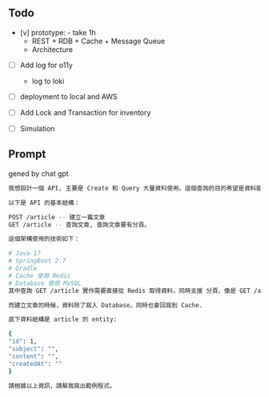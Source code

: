 
## Todo

- [v] prototype: - take 1h
    - REST + RDB + Cache + Message Queue
    - Architecture
- [ ] Add log for o11y
    - log to loki
- [ ] deployment to local and AWS
- [ ] Add Lock and Transaction for inventory
- [ ] Simulation




## Prompt

gened by chat gpt

```bash
我想設計一個 API, 主要是 Create 和 Query 大量資料使用。這個查詢的目的希望是資料能夠有一致性，同時兼顧效能茶訊要好。

以下是 API 的基本結構：

POST /article -- 建立一篇文章
GET /article -- 查詢文章, 查詢文章要有分頁。

這個架構使用的技術如下：

# Java 17
# SpringBoot 2.7
# Gradle
# Cache 使用 Redis
# Database 使用 MySQL
其中查詢 GET /article 實作需要直接從 Redis 取得資料，同時支援 分頁，像是 GET /article?cursor=3423&pageSize=10

而建立文章的時候，資料除了寫入 Database，同時也會回寫到 Cache.

底下資料結構是 article 的 entity:

{
"id": 1,
"subject": "",
"content": "",
"createdAt": ""
}

請根據以上資訊，請幫我寫出範例程式。
```


